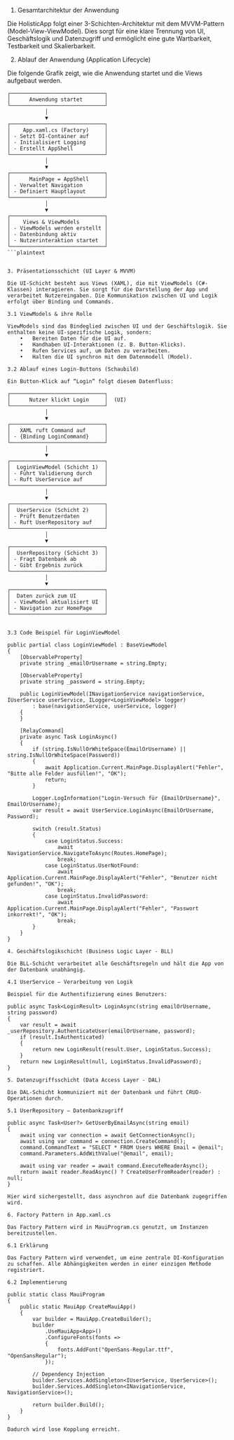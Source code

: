 1. Gesamtarchitektur der Anwendung

Die HolisticApp folgt einer 3-Schichten-Architektur mit dem MVVM-Pattern (Model-View-ViewModel). Dies sorgt für eine klare Trennung von UI, Geschäftslogik und Datenzugriff und ermöglicht eine gute Wartbarkeit, Testbarkeit und Skalierbarkeit.

2. Ablauf der Anwendung (Application Lifecycle)

Die folgende Grafik zeigt, wie die Anwendung startet und die Views aufgebaut werden.

```plaintext
┌──────────────────────────────┐
│      Anwendung startet       │
└──────────────────────────────┘
            │  
            ▼
┌──────────────────────────────┐
│    App.xaml.cs (Factory)     │  
│ - Setzt DI-Container auf     │  
│ - Initialisiert Logging      │  
│ - Erstellt AppShell          │  
└──────────────────────────────┘
            │  
            ▼
┌──────────────────────────────┐
│      MainPage = AppShell     │  
│ - Verwaltet Navigation       │  
│ - Definiert Hauptlayout      │  
└──────────────────────────────┘
            │  
            ▼
┌──────────────────────────────┐
│    Views & ViewModels        │  
│ - ViewModels werden erstellt │  
│ - Datenbindung aktiv         │  
│ - Nutzerinteraktion startet  │  
└──────────────────────────────┘
```plaintext


3. Präsentationsschicht (UI Layer & MVVM)

Die UI-Schicht besteht aus Views (XAML), die mit ViewModels (C#-Klassen) interagieren. Sie sorgt für die Darstellung der App und verarbeitet Nutzereingaben. Die Kommunikation zwischen UI und Logik erfolgt über Binding und Commands.

3.1 ViewModels & ihre Rolle

ViewModels sind das Bindeglied zwischen UI und der Geschäftslogik. Sie enthalten keine UI-spezifische Logik, sondern:
	•	Bereiten Daten für die UI auf.
	•	Handhaben UI-Interaktionen (z. B. Button-Klicks).
	•	Rufen Services auf, um Daten zu verarbeiten.
	•	Halten die UI synchron mit dem Datenmodell (Model).

3.2 Ablauf eines Login-Buttons (Schaubild)

Ein Button-Klick auf “Login” folgt diesem Datenfluss:

┌──────────────────────────────┐
│      Nutzer klickt Login     │  (UI)
└──────────────────────────────┘
            │  
            ▼
┌──────────────────────────────┐
│   XAML ruft Command auf      │  
│ - {Binding LoginCommand}     │  
└──────────────────────────────┘
            │  
            ▼
┌──────────────────────────────┐
│  LoginViewModel (Schicht 1)  │  
│ - Führt Validierung durch    │  
│ - Ruft UserService auf       │  
└──────────────────────────────┘
            │  
            ▼
┌──────────────────────────────┐
│  UserService (Schicht 2)     │  
│ - Prüft Benutzerdaten        │  
│ - Ruft UserRepository auf    │  
└──────────────────────────────┘
            │  
            ▼
┌──────────────────────────────┐
│  UserRepository (Schicht 3)  │  
│ - Fragt Datenbank ab         │  
│ - Gibt Ergebnis zurück       │  
└──────────────────────────────┘
            │  
            ▼
┌──────────────────────────────┐
│  Daten zurück zum UI         │  
│ - ViewModel aktualisiert UI  │  
│ - Navigation zur HomePage    │  
└──────────────────────────────┘


3.3 Code Beispiel für LoginViewModel

public partial class LoginViewModel : BaseViewModel
{
    [ObservableProperty]
    private string _emailOrUsername = string.Empty;

    [ObservableProperty]
    private string _password = string.Empty;

    public LoginViewModel(INavigationService navigationService, IUserService userService, ILogger<LoginViewModel> logger)
        : base(navigationService, userService, logger)
    {
    }

    [RelayCommand]
    private async Task LoginAsync()
    {
        if (string.IsNullOrWhiteSpace(EmailOrUsername) || string.IsNullOrWhiteSpace(Password))
        {
            await Application.Current.MainPage.DisplayAlert("Fehler", "Bitte alle Felder ausfüllen!", "OK");
            return;
        }

        Logger.LogInformation("Login-Versuch für {EmailOrUsername}", EmailOrUsername);
        var result = await UserService.LoginAsync(EmailOrUsername, Password);

        switch (result.Status)
        {
            case LoginStatus.Success:
                await NavigationService.NavigateToAsync(Routes.HomePage);
                break;
            case LoginStatus.UserNotFound:
                await Application.Current.MainPage.DisplayAlert("Fehler", "Benutzer nicht gefunden!", "OK");
                break;
            case LoginStatus.InvalidPassword:
                await Application.Current.MainPage.DisplayAlert("Fehler", "Passwort inkorrekt!", "OK");
                break;
        }
    }
}

4. Geschäftslogikschicht (Business Logic Layer - BLL)

Die BLL-Schicht verarbeitet alle Geschäftsregeln und hält die App von der Datenbank unabhängig.

4.1 UserService – Verarbeitung von Logik

Beispiel für die Authentifizierung eines Benutzers:

public async Task<LoginResult> LoginAsync(string emailOrUsername, string password)
{
    var result = await _userRepository.AuthenticateUser(emailOrUsername, password);
    if (result.IsAuthenticated)
    {
        return new LoginResult(result.User, LoginStatus.Success);
    }
    return new LoginResult(null, LoginStatus.InvalidPassword);
}

5. Datenzugriffsschicht (Data Access Layer - DAL)

Die DAL-Schicht kommuniziert mit der Datenbank und führt CRUD-Operationen durch.

5.1 UserRepository – Datenbankzugriff

public async Task<User?> GetUserByEmailAsync(string email)
{
    await using var connection = await GetConnectionAsync();
    await using var command = connection.CreateCommand();
    command.CommandText = "SELECT * FROM Users WHERE Email = @email";
    command.Parameters.AddWithValue("@email", email);

    await using var reader = await command.ExecuteReaderAsync();
    return await reader.ReadAsync() ? CreateUserFromReader(reader) : null;
}

Hier wird sichergestellt, dass asynchron auf die Datenbank zugegriffen wird.

6. Factory Pattern in App.xaml.cs

Das Factory Pattern wird in MauiProgram.cs genutzt, um Instanzen bereitzustellen.

6.1 Erklärung

Das Factory Pattern wird verwendet, um eine zentrale DI-Konfiguration zu schaffen. Alle Abhängigkeiten werden in einer einzigen Methode registriert.

6.2 Implementierung

public static class MauiProgram
{
    public static MauiApp CreateMauiApp()
    {
        var builder = MauiApp.CreateBuilder();
        builder
            .UseMauiApp<App>()
            .ConfigureFonts(fonts =>
            {
                fonts.AddFont("OpenSans-Regular.ttf", "OpenSansRegular");
            });

        // Dependency Injection
        builder.Services.AddSingleton<IUserService, UserService>();
        builder.Services.AddSingleton<INavigationService, NavigationService>();

        return builder.Build();
    }
}

Dadurch wird lose Kopplung erreicht.
